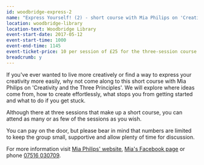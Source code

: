 ```yaml
---
id: woodbridge-express-2
name: "Express Yourself! (2) - short course with Mia Philips on 'Creativity and the Three Principles'"
location: woodbridge-library
location-text: Woodbridge Library
event-start-date: 2017-05-12
event-start-time: 1000
event-end-time: 1145
event-ticket-price: 10 per session of £25 for the three-session course beginning 5 May
breadcrumb: y
---
```


If you've ever wanted to live more creatively or find a way to express your creativity more easily, why not come along to this short course with Mia Philips on 'Creativity and the Three Principles'. We will explore where ideas come from, how to create effortlessly, what stops you from getting started and what to do if you get stuck.

Although there at three sessions that make up a short course, you can attend as many or as few of the sessions as you wish.

You can pay on the door, but please bear in mind that numbers are limited to keep the group small, supportive and allow plenty of time for discussion.

For more information visit [Mia Philips' website](http://miaphilips.com), [Mia's Facebook page](http//www.facebook.com/SC3PC) or phone [07516 030709](07516030709).

